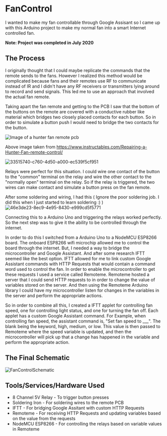 # FanControl
I wanted to make my fan controllable through Google Assisant so I came up with this Arduino project to make my normal fan into a smart Internet controlled fan.

**Note: Project was completed in July 2020**

## The Process
I originally thought that I could maybe replicate the commands that the remote sends to the fans. However I realized this method would be complicated because fans and their remotes use RF to communicate instead of IR and I didn't have any RF receivers or transmitters lying around to record and send signals. This led me to use an approach that involved the actual fan remote.

Taking apart the fan remote and getting to the PCB I saw that the bottom of the buttons on the remote are covered with a conductive rubber like material which bridges two closely placed contacts for each button. So in order to simulate a button push I would need to bridge the two contacts for the button.

![Image of a hunter fan remote pcb](https://content.instructables.com/F12/3XQ6/I3BH5I4Y/F123XQ6I3BH5I4Y.jpg?auto=webp&frame=1&width=852&height=1024&fit=bounds&md=cbeea60fbb726c246b09d0b9ca62e6e1)

Above image taken from https://www.instructables.com/Repairing-a-Hunter-Fan-remote-control/

![33515740-c760-4d50-a000-ec539f5cf951](https://github.com/BrianJ-4/FanControl/assets/84641264/79313b5c-986f-4b6d-9dde-b7c5c5352bc6)

Relays were perfect for this situation. I could wire one contact of the button to the "common" terminal on the relay and wire the other contact to the "normally open" terminal on the relay. So if the relay is triggered, the two wires can make contact and simulate a button press on the fan remote.

After some soldering and wiring, I had this ( Ignore the poor soldering job. I did this when I just started to learn soldering :) )
![46e3de23-8ec9-4e95-8430-e999cd5f5771](https://github.com/BrianJ-4/FanControl/assets/84641264/eadec8f0-cb1a-4d5d-92bb-7affa18bf665)

Connecting this to a Arduino Uno and triggering the relays worked perfectly. So the next step was to give it the ability to be controlled through the internet.

In order to do this I switched from a Arduino Uno to a NodeMCU ESP8266 board. The onboard ESP8266 wifi microchip allowed me to control the board through the internet. But, I needed a way to bridge the microcontroller and Google Assistant. And after some research IFTT seemed like the best option. IFTT allowed for me to link custom Google Assistant commands with HTTP Requests that would contain a command word used to control the fan. In order to enable the microcontroller to get these requests I used a service called Remoteme. Remoteme hosted a server that I could send HTTP requests to in order to change the value of variables stored on the server. And then using the Remoteme Arduino library I could have my microcontroller listen for changes in the variables in the server and perform the appropriate actions.

So in order to combine all this, I created a IFTT applet for controlling fan speed, one for controlling light status, and one for turning the fan off. Each applet has a custom Google Assistant command. 
For Example, when controlling fan speed, the assistant command is, "Set fan speed to ___". The blank being the keyword, high, medium, or low. This value is then passed to Remoteme where the speed variable is updated, and then the microcontroller will pick up that a change has happened in the variable and perform the appropriate action.

## The Final Schematic
![FanControlSchematic](https://github.com/BrianJ-4/FanControl/assets/84641264/8819f4fe-9b80-4fae-a917-59355ed4c38a)

## Tools/Services/Hardware Used
* 8 Channel 5V Relay - To trigger button presses
* Soldering Iron - For soldering wires to the remote PCB
* IFTT - For bridging Google Assitant with custom HTTP Requests
* Remoteme - For receiving HTTP Requests and updating variables based on the value from the requests
* NodeMCU ESP8266 - For controlling the relays based on variable values in Remoteme
